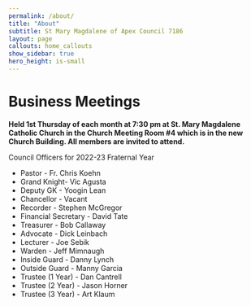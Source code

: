 ```yaml
---
permalink: /about/
title: "About"
subtitle: St Mary Magdalene of Apex Council 7186
layout: page
callouts: home_callouts
show_sidebar: true
hero_height: is-small
---
```

# Business Meetings

__Held 1st Thursday of each month at 7:30 pm at St. Mary Magdalene Catholic Church in the Church Meeting Room #4 which is in the new Church Building. All members are invited to attend.__

Council Officers for 2022-23 Fraternal Year

* Pastor - Fr. Chris Koehn
* Grand Knight- Vic Agusta
* Deputy GK - Yoogin Lean
* Chancellor - Vacant
* Recorder - Stephen McGregor
* Financial Secretary - David Tate
* Treasurer - Bob Callaway
* Advocate - Dick Leinbach
* Lecturer - Joe Sebik
* Warden - Jeff Mimnaugh
* Inside Guard - Danny Lynch
* Outside Guard - Manny Garcia
* Trustee (1 Year) - Dan Cantrell
* Trustee (2 Year) - Jason Horner
* Trustee (3 Year) - Art Klaum